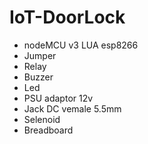# IoT-DoorLock
- nodeMCU v3 LUA esp8266
- Jumper
- Relay
- Buzzer
- Led
- PSU adaptor 12v
- Jack DC vemale 5.5mm
- Selenoid
- Breadboard
